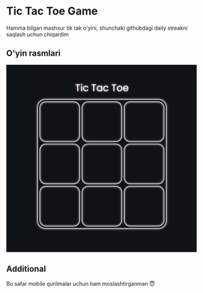 # Tic Tac Toe Game

Hamma bilgan mashxur tik tak o'yini, shunchaki githubdagi daily streakni saqlash uchun chiqardim

## O'yin rasmlari

<img src="/assets/img/image.png" alt="O'yin rasmi"></img>

## Additional

Bu safar mobile qurilmalar uchun ham moslashtirganman 😇
